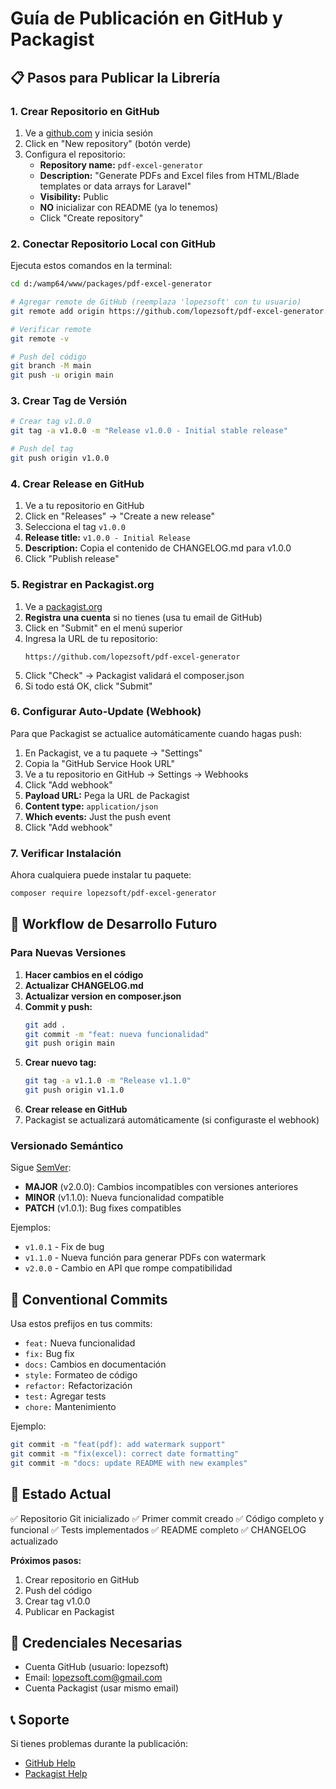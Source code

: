 # Guía de Publicación en GitHub y Packagist

## 📋 Pasos para Publicar la Librería

### 1. Crear Repositorio en GitHub

1. Ve a [github.com](https://github.com) y inicia sesión
2. Click en "New repository" (botón verde)
3. Configura el repositorio:
   - **Repository name:** `pdf-excel-generator`
   - **Description:** "Generate PDFs and Excel files from HTML/Blade templates or data arrays for Laravel"
   - **Visibility:** Public
   - **NO** inicializar con README (ya lo tenemos)
   - Click "Create repository"

### 2. Conectar Repositorio Local con GitHub

Ejecuta estos comandos en la terminal:

```bash
cd d:/wamp64/www/packages/pdf-excel-generator

# Agregar remote de GitHub (reemplaza 'lopezsoft' con tu usuario)
git remote add origin https://github.com/lopezsoft/pdf-excel-generator.git

# Verificar remote
git remote -v

# Push del código
git branch -M main
git push -u origin main
```

### 3. Crear Tag de Versión

```bash
# Crear tag v1.0.0
git tag -a v1.0.0 -m "Release v1.0.0 - Initial stable release"

# Push del tag
git push origin v1.0.0
```

### 4. Crear Release en GitHub

1. Ve a tu repositorio en GitHub
2. Click en "Releases" → "Create a new release"
3. Selecciona el tag `v1.0.0`
4. **Release title:** `v1.0.0 - Initial Release`
5. **Description:** Copia el contenido de CHANGELOG.md para v1.0.0
6. Click "Publish release"

### 5. Registrar en Packagist.org

1. Ve a [packagist.org](https://packagist.org)
2. **Registra una cuenta** si no tienes (usa tu email de GitHub)
3. Click en "Submit" en el menú superior
4. Ingresa la URL de tu repositorio:
   ```
   https://github.com/lopezsoft/pdf-excel-generator
   ```
5. Click "Check" → Packagist validará el composer.json
6. Si todo está OK, click "Submit"

### 6. Configurar Auto-Update (Webhook)

Para que Packagist se actualice automáticamente cuando hagas push:

1. En Packagist, ve a tu paquete → "Settings"
2. Copia la "GitHub Service Hook URL"
3. Ve a tu repositorio en GitHub → Settings → Webhooks
4. Click "Add webhook"
5. **Payload URL:** Pega la URL de Packagist
6. **Content type:** `application/json`
7. **Which events:** Just the push event
8. Click "Add webhook"

### 7. Verificar Instalación

Ahora cualquiera puede instalar tu paquete:

```bash
composer require lopezsoft/pdf-excel-generator
```

## 🔄 Workflow de Desarrollo Futuro

### Para Nuevas Versiones

1. **Hacer cambios en el código**
2. **Actualizar CHANGELOG.md**
3. **Actualizar version en composer.json**
4. **Commit y push:**
   ```bash
   git add .
   git commit -m "feat: nueva funcionalidad"
   git push origin main
   ```
5. **Crear nuevo tag:**
   ```bash
   git tag -a v1.1.0 -m "Release v1.1.0"
   git push origin v1.1.0
   ```
6. **Crear release en GitHub**
7. Packagist se actualizará automáticamente (si configuraste el webhook)

### Versionado Semántico

Sigue [SemVer](https://semver.org/):

- **MAJOR** (v2.0.0): Cambios incompatibles con versiones anteriores
- **MINOR** (v1.1.0): Nueva funcionalidad compatible
- **PATCH** (v1.0.1): Bug fixes compatibles

Ejemplos:
- `v1.0.1` - Fix de bug
- `v1.1.0` - Nueva función para generar PDFs con watermark
- `v2.0.0` - Cambio en API que rompe compatibilidad

## 📝 Conventional Commits

Usa estos prefijos en tus commits:

- `feat:` Nueva funcionalidad
- `fix:` Bug fix
- `docs:` Cambios en documentación
- `style:` Formateo de código
- `refactor:` Refactorización
- `test:` Agregar tests
- `chore:` Mantenimiento

Ejemplo:
```bash
git commit -m "feat(pdf): add watermark support"
git commit -m "fix(excel): correct date formatting"
git commit -m "docs: update README with new examples"
```

## 🎯 Estado Actual

✅ Repositorio Git inicializado
✅ Primer commit creado
✅ Código completo y funcional
✅ Tests implementados
✅ README completo
✅ CHANGELOG actualizado

**Próximos pasos:**
1. Crear repositorio en GitHub
2. Push del código
3. Crear tag v1.0.0
4. Publicar en Packagist

## 🔐 Credenciales Necesarias

- Cuenta GitHub (usuario: lopezsoft)
- Email: lopezsoft.com@gmail.com
- Cuenta Packagist (usar mismo email)

## 📞 Soporte

Si tienes problemas durante la publicación:
- [GitHub Help](https://help.github.com)
- [Packagist Help](https://packagist.org/about)
